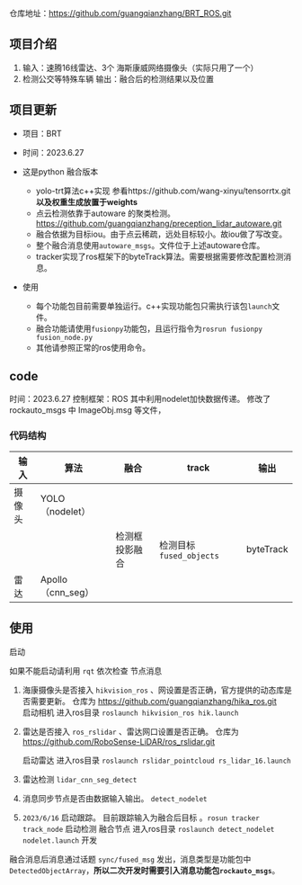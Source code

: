 仓库地址：https://github.com/guangqianzhang/BRT_ROS.git
## 项目介绍
1. 输入：速腾16线雷达、3个 海斯康威网络摄像头（实际只用了一个）
2. 检测公交等特殊车辆 输出：融合后的检测结果以及位置 

## 项目更新
+ 项目：BRT
+ 时间：2023.6.27
+ 这是python 融合版本
  + yolo-trt算法c++实现 参看https://github.com/wang-xinyu/tensorrtx.git **以及权重生成放置于weights**
  + 点云检测依靠于autoware 的聚类检测。 https://github.com/guangqianzhang/preception_lidar_autoware.git
  + 融合依据为目标iou。由于点云稀疏，远处目标较小。故iou做了写改变。
  + 整个融合消息使用`autoware_msgs`。文件位于上述autoware仓库。
  + tracker实现了ros框架下的byteTrack算法。需要根据需要修改配置检测消息。

+ 使用
  + 每个功能包目前需要单独运行。c++实现功能包只需执行该包`launch`文件。
  + 融合功能请使用`fusionpy`功能包，且运行指令为`rosrun fusionpy fusion_node.py`
  + 其他请参照正常的ros使用命令。

## code
时间：2023.6.27
控制框架：ROS
其中利用nodelet加快数据传递。
修改了 rockauto_msgs 中 ImageObj.msg 等文件， 
### 代码结构

|  输入   | 算法  | 融合 |track|输出|
|  ----  | ----  |---|---|----|
| 摄像头  | YOLO（nodelet） | |  | |
|| |检测框投影融合|检测目标 `fused_objects`|byteTrack|
| 雷达  | Apollo（cnn_seg） | ||

## 使用 

 启动

如果不能启动请利用  `rqt` 依次检查 节点消息
1. 海康摄像头是否接入 `hikvision_ros` 、网设置是否正确，官方提供的动态库是否需要更新。
    仓库为  https://github.com/guangqianzhang/hika_ros.git  
    启动相机  进入ros目录 `roslaunch hikvision_ros hik.launch`
2. 雷达是否接入  `ros_rslidar` 、雷达网口设置是否正确。
    仓库为 https://github.com/RoboSense-LiDAR/ros_rslidar.git

    启动雷达  进入ros目录 `roslaunch rslidar_pointcloud rs_lidar_16.launch`
3. 雷达检测  `lidar_cnn_seg_detect`
4. 消息同步节点是否由数据输入输出。 `detect_nodelet`
5. `2023/6/16` 启动跟踪。 目前跟踪输入为融合后目标 。`rosun tracker track_node`
     启动检测 融合节点 进入ros目录  `roslaunch detect_nodelet nodelet.launch`
 开发

融合消息后消息通过话题 `sync/fused_msg` 发出，消息类型是功能包中`DetectedObjectArray`，**所以二次开发时需要引入消息功能包`rockauto_msgs`**。

